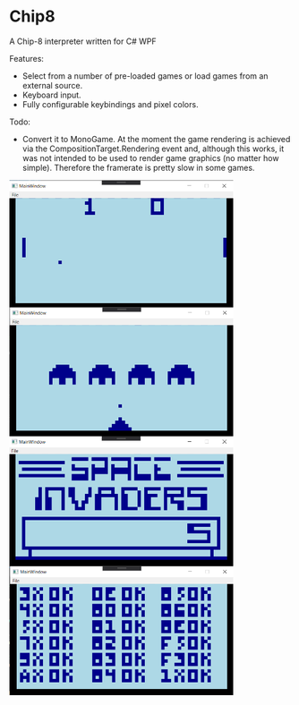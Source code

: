 # Chip8

A Chip-8 interpreter written for C# WPF

Features:
* Select from a number of pre-loaded games or load games from an external source.
* Keyboard input.
* Fully configurable keybindings and pixel colors.

Todo:
* Convert it to MonoGame. At the moment the game rendering is achieved via the CompositionTarget.Rendering event and, although this works, it was not intended to be used to render game graphics (no matter how simple). Therefore the framerate is pretty slow in some games. 

<img src="https://github.com/leescholefield/Chip8/blob/master/Screenshots/pong.png" width="400" align="left">
<img src="https://github.com/leescholefield/Chip8/blob/master/Screenshots/space_invaders.png" width="400" align="left">
<img src="https://github.com/leescholefield/Chip8/blob/master/Screenshots/space_invaders_title.png" width="400" align="left">
<img src="https://github.com/leescholefield/Chip8/blob/master/Screenshots/opcode_test.png" width="400" align="left">
